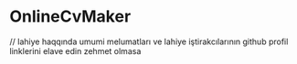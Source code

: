 # OnlineCvMaker


// lahiye haqqında umumi melumatları ve lahiye iştirakcılarının github profil linklerini elave edin zehmet olmasa
